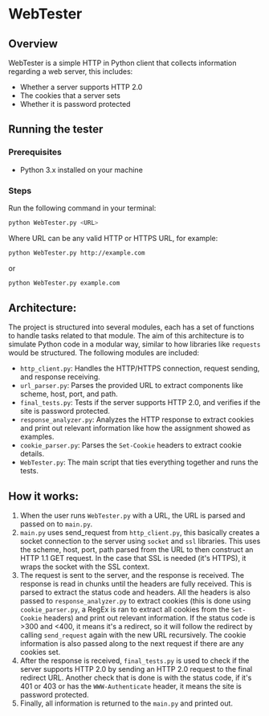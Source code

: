 # WebTester

## Overview

WebTester is a simple HTTP in Python client that collects information regarding a web server, this includes:

- Whether a server supports HTTP 2.0
- The cookies that a server sets
- Whether it is password protected

## Running the tester

### Prerequisites

- Python 3.x installed on your machine

### Steps

Run the following command in your terminal:

```bash
python WebTester.py <URL>
```

Where URL can be any valid HTTP or HTTPS URL, for example:

```bash
python WebTester.py http://example.com
```

or

```bash
python WebTester.py example.com
```

## Architecture:

The project is structured into several modules, each has a set of functions to handle tasks related to that module. The aim of this architecture is to simulate Python code in a modular way, similar to how libraries like `requests` would be structured. The following modules are included:

- `http_client.py`: Handles the HTTP/HTTPS connection, request sending, and response receiving.
- `url_parser.py`: Parses the provided URL to extract components like scheme, host, port, and path.
- `final_tests.py`: Tests if the server supports HTTP 2.0, and verifies if the site is password protected.
- `response_analyzer.py`: Analyzes the HTTP response to extract cookies and print out relevant information like how the assignment showed as examples.
- `cookie_parser.py`: Parses the `Set-Cookie` headers to extract cookie details.
- `WebTester.py`: The main script that ties everything together and runs the tests.

## How it works:

1. When the user runs `WebTester.py` with a URL, the URL is parsed and passed on to `main.py`.
2. `main.py` uses send_request from `http_client.py`, this basically creates a socket connection to the server using `socket` and `ssl` libraries. This uses the scheme, host, port, path parsed from the URL to then construct an HTTP 1.1 GET request. In the case that SSL is needed (it's HTTPS), it wraps the socket with the SSL context.
3. The request is sent to the server, and the response is received. The response is read in chunks until the headers are fully received. This is parsed to extract the status code and headers. All the headers is also passed to `response_analyzer.py` to extract cookies (this is done using `cookie_parser.py`, a RegEx is ran to extract all cookies from the `Set-Cookie` headers) and print out relevant information. If the status code is >300 and <400, it means it's a redirect, so it will follow the redirect by calling `send_request` again with the new URL recursively. The cookie information is also passed along to the next request if there are any cookies set.
4. After the response is received, `final_tests.py` is used to check if the server supports HTTP 2.0 by sending an HTTP 2.0 request to the final redirect URL. Another check that is done is with the status code, if it's 401 or 403 or has the `WWW-Authenticate` header, it means the site is password protected.
5. Finally, all information is returned to the `main.py` and printed out.
